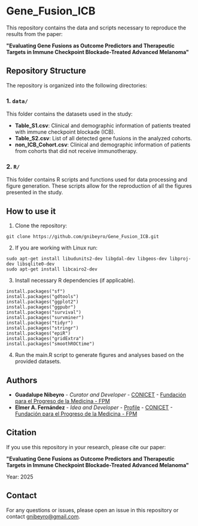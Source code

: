 # Gene_Fusion_ICB

This repository contains the data and scripts necessary to reproduce the results from the paper:

**"Evaluating Gene Fusions as Outcome Predictors and Therapeutic Targets in Immune Checkpoint Blockade-Treated Advanced Melanoma"**

## Repository Structure

The repository is organized into the following directories:

### 1. `data/`
This folder contains the datasets used in the study:
- **Table_S1.csv**: Clinical and demographic information of patients treated with immune checkpoint blockade (ICB).
- **Table_S2.csv**: List of all detected gene fusions in the analyzed cohorts.
- **non_ICB_Cohort.csv**: Clinical and demographic information of patients from cohorts that did not receive immunotherapy.

### 2. `R/`
This folder contains R scripts and functions used for data processing and figure generation. These scripts allow for the reproduction of all the figures presented in the study.

## How to use it

1. Clone the repository:

```
git clone https://github.com/gnibeyro/Gene_Fusion_ICB.git

```
2. If you are working with Linux run:

```
sudo apt-get install libudunits2-dev libgdal-dev libgeos-dev libproj-dev libsqlite0-dev
sudo apt-get install libcairo2-dev

```
3. Install necessary R dependencies (if applicable).

```
install.packages("sf")
install.packages("gdtools")
install.packages("ggplot2")
install.packages("ggpubr")
install.packages("survival")
install.packages("survminer")
install.packages("tidyr")
install.packages("stringr")
install.packages("epiR")
install.packages("gridExtra")
install.packages("smoothROCtime")

```

4. Run the main.R script to generate figures and analyses based on the provided datasets.

## Authors

- **Guadalupe Nibeyro** - *Curator and Developer* - [CONICET](http://www.conicet.gov.ar) - [Fundación para el Progreso de la Medicina - FPM](https://fpmlab.org.ar/) 
- **Elmer A. Fernández** - *Idea and Developer* - [Profile](https://www.researchgate.net/profile/Elmer_Fernandez) - [CONICET](http://www.conicet.gov.ar) - [Fundación para el Progreso de la Medicina - FPM](https://fpmlab.org.ar/) 

## Citation

If you use this repository in your research, please cite our paper:

**"Evaluating Gene Fusions as Outcome Predictors and Therapeutic Targets in Immune Checkpoint Blockade-Treated Advanced Melanoma"**

Year: 2025

## Contact
For any questions or issues, please open an issue in this repository or contact gnibeyro@gmail.com.


